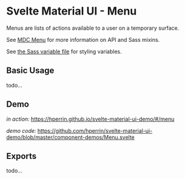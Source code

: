 # Svelte Material UI - Menu

Menus are lists of actions available to a user on a temporary surface.

See [MDC Menu](https://material.io/develop/web/components/menus/) for more information on API and Sass mixins.

See [the Sass variable file](https://github.com/material-components/material-components-web/blob/v3.1.1/packages/mdc-menu/_variables.scss) for styling variables.

## Basic Usage

todo...

## Demo

*in action:* https://hperrin.github.io/svelte-material-ui-demo/#/menu

*demo code:* https://github.com/hperrin/svelte-material-ui-demo/blob/master/component-demos/Menu.svelte

## Exports

todo...